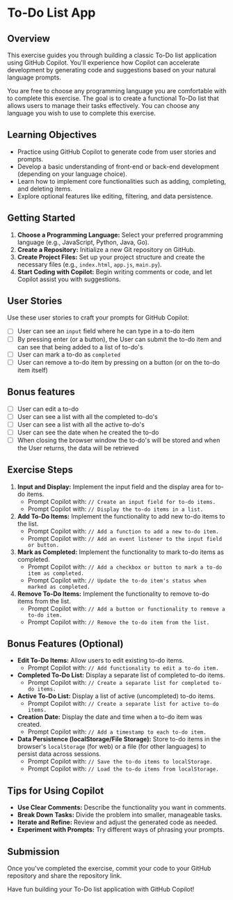 # To-Do List App

## Overview

This exercise guides you through building a classic To-Do list application using GitHub Copilot. You'll experience how Copilot can accelerate development by generating code and suggestions based on your natural language prompts.

You are free to choose any programming language you are comfortable with to complete this exercise. The goal is to create a functional To-Do list that allows users to manage their tasks effectively.
You can choose any language you wish to use to complete this exercise. 

## Learning Objectives

* Practice using GitHub Copilot to generate code from user stories and prompts.
* Develop a basic understanding of front-end or back-end development (depending on your language choice).
* Learn how to implement core functionalities such as adding, completing, and deleting items.
* Explore optional features like editing, filtering, and data persistence.

## Getting Started

1.  **Choose a Programming Language:** Select your preferred programming language (e.g., JavaScript, Python, Java, Go).
2.  **Create a Repository:** Initialize a new Git repository on GitHub.
3.  **Create Project Files:** Set up your project structure and create the necessary files (e.g., `index.html`, `app.js`, `main.py`).
4.  **Start Coding with Copilot:** Begin writing comments or code, and let Copilot assist you with suggestions.

## User Stories

Use these user stories to craft your prompts for GitHub Copilot:

-   [ ] User can see an `input` field where he can type in a to-do item
-   [ ] By pressing enter (or a button), the User can submit the to-do item and can see that being added to a list of to-do's
-   [ ] User can mark a to-do as `completed`
-   [ ] User can remove a to-do item by pressing on a button (or on the to-do item itself)

## Bonus features
-   [ ] User can edit a to-do
-   [ ] User can see a list with all the completed to-do's
-   [ ] User can see a list with all the active to-do's
-   [ ] User can see the date when he created the to-do
-   [ ] When closing the browser window the to-do's will be stored and when the User returns, the data will be retrieved

## Exercise Steps 

1.  **Input and Display:** Implement the input field and the display area for to-do items.
    * Prompt Copilot with: `// Create an input field for to-do items.`
    * Prompt Copilot with: `// Display the to-do items in a list.`
2.  **Add To-Do Items:** Implement the functionality to add new to-do items to the list.
    * Prompt Copilot with: `// Add a function to add a new to-do item.`
    * Prompt Copilot with: `// Add an event listener to the input field or button.`
3.  **Mark as Completed:** Implement the functionality to mark to-do items as completed.
    * Prompt Copilot with: `// Add a checkbox or button to mark a to-do item as completed.`
    * Prompt Copilot with: `// Update the to-do item's status when marked as completed.`
4.  **Remove To-Do Items:** Implement the functionality to remove to-do items from the list.
    * Prompt Copilot with: `// Add a button or functionality to remove a to-do item.`
    * Prompt Copilot with: `// Remove the to-do item from the list.`

## Bonus Features (Optional)

* **Edit To-Do Items:** Allow users to edit existing to-do items.
    * Prompt Copilot with: `// Add functionality to edit a to-do item.`
* **Completed To-Do List:** Display a separate list of completed to-do items.
    * Prompt Copilot with: `// Create a separate list for completed to-do items.`
* **Active To-Do List:** Display a list of active (uncompleted) to-do items.
    * Prompt Copilot with: `// Create a separate list for active to-do items.`
* **Creation Date:** Display the date and time when a to-do item was created.
    * Prompt Copilot with: `// Add a timestamp to each to-do item.`
* **Data Persistence (localStorage/File Storage):** Store to-do items in the browser's `localStorage` (for web) or a file (for other languages) to persist data across sessions.
    * Prompt Copilot with: `// Save the to-do items to localStorage.`
    * Prompt Copilot with: `// Load the to-do items from localStorage.`

## Tips for Using Copilot

* **Use Clear Comments:** Describe the functionality you want in comments.
* **Break Down Tasks:** Divide the problem into smaller, manageable tasks.
* **Iterate and Refine:** Review and adjust the generated code as needed.
* **Experiment with Prompts:** Try different ways of phrasing your prompts.

## Submission

Once you've completed the exercise, commit your code to your GitHub repository and share the repository link.

Have fun building your To-Do list application with GitHub Copilot!
